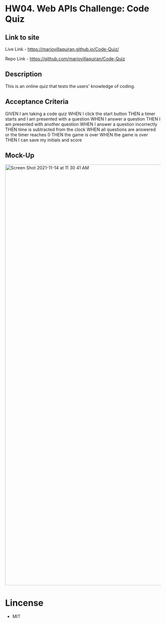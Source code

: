 # HW04. Web APIs Challenge: Code Quiz

## Link to site

Live Link - https://mariovillaquiran.github.io/Code-Quiz/ 

Repo Link - https://github.com/mariovillaquiran/Code-Quiz

## Description

This is an online quiz that tests the users' knowledge of coding. 

## Acceptance Criteria

GIVEN I am taking a code quiz
WHEN I click the start button
THEN a timer starts and I am presented with a question
WHEN I answer a question
THEN I am presented with another question
WHEN I answer a question incorrectly
THEN time is subtracted from the clock
WHEN all questions are answered or the timer reaches 0
THEN the game is over
WHEN the game is over
THEN I can save my initials and score


## Mock-Up

<img width="1363" alt="Screen Shot 2021-11-14 at 11 30 41 AM" src="https://user-images.githubusercontent.com/90975246/141689721-f5a46ca4-0902-4b2c-bf62-71bd87b2a0a7.png">

# Lincense

- MIT
